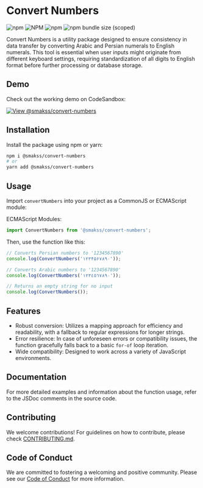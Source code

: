 # Convert Numbers

![npm](https://img.shields.io/npm/v/@smakss/convert-numbers) ![NPM](https://img.shields.io/npm/l/@smakss/convert-numbers) ![npm](https://img.shields.io/npm/dt/@smakss/convert-numbers) ![npm bundle size (scoped)](https://img.shields.io/bundlephobia/min/@smakss/convert-numbers)

Convert Numbers is a utility package designed to ensure consistency in data transfer by converting Arabic and Persian numerals to English numerals. This tool is essential when user inputs might originate from different keyboard settings, requiring standardization of all digits to English format before further processing or database storage.

## Demo

Check out the working demo on CodeSandbox:

[![View @smakss/convert-numbers](https://codesandbox.io/static/img/play-codesandbox.svg)](https://codesandbox.io/s/smakss-convert-numbers-bstmfj?fontsize=14&hidenavigation=1&theme=dark)

## Installation

Install the package using npm or yarn:

```bash
npm i @smakss/convert-numbers
# or
yarn add @smakss/convert-numbers
```

## Usage

Import `convertNumbers` into your project as a CommonJS or ECMAScript module:

ECMAScript Modules:

```js
import ConvertNumbers from '@smakss/convert-numbers';
```

Then, use the function like this:

```js
// Converts Persian numbers to '1234567890'
console.log(ConvertNumbers('۱۲۳۴۵۶۷۸۹۰'));

// Converts Arabic numbers to '1234567890'
console.log(ConvertNumbers('١٢٣٤٥٦٧٨٩٠'));

// Returns an empty string for no input
console.log(ConvertNumbers());
```

## Features

- Robust conversion: Utilizes a mapping approach for efficiency and readability, with a fallback to regular expressions for longer strings.
- Error resilience: In case of unforeseen errors or compatibility issues, the function gracefully falls back to a basic `for-of` loop iteration.
- Wide compatibility: Designed to work across a variety of JavaScript environments.

## Documentation

For more detailed examples and information about the function usage, refer to the JSDoc comments in the source code.

## Contributing

We welcome contributions! For guidelines on how to contribute, please check [CONTRIBUTING.md](./CONTRIBUTING.md).

## Code of Conduct

We are committed to fostering a welcoming and positive community. Please see our [Code of Conduct](./CODE_OF_CONDUCT.md) for more information.
